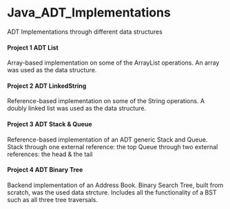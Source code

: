 # Java_ADT_Implementations
ADT Implementations through different data structures


#### Project 1 ADT List
Array-based implementation on some of the ArrayList operations. An array was used as the data structure.


#### Project 2 ADT LinkedString 
Reference-based implementation on some of the String operations. A doubly linked list was used as the data structure.


#### Project 3 ADT Stack & Queue
Reference-based implementation of an ADT generic Stack and Queue. 
Stack through one external reference: the top
Queue through two external references: the head & the tail

#### Project 4 ADT Binary Tree
Backend implementation of an Address Book. Binary Search Tree, built from scratch, was the used data strcture. Includes
all the functionality of a BST such as all three tree traversals.  

